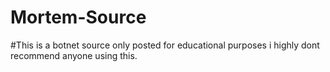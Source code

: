 # Mortem-Source
#This is a botnet source only posted for educational purposes i highly dont recommend anyone using this.
